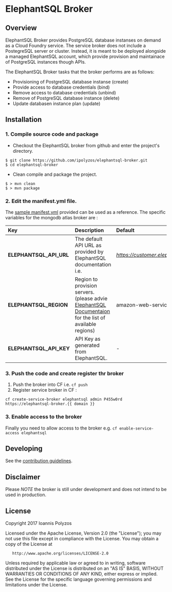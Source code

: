 # ElephantSQL Broker

## Overview

ElephantSQL Broker provides PostgreSQL database instanses on demand as a Cloud Foundry service. The service broker does not include a PostegreSQL server or cluster. Instead, it is meant to be deployed alongside a managed ElephantSQL account, which provide provision and maintainace of PostgreSQL instances though APIs.
 
The ElephantSQL Broker tasks that the broker performs are as follows:
    
- Provisioning of PostgreSQL database instanse (create)
- Provide access to database credentials (bind)
- Remove access to database credentials (unbind)
- Remove of PostgreSQL database instance (delete)
- Update databasen instance plan (update)

## Installation

### 1. Compile source code and package 

- Checkout the ElephantSQL broker from github and enter the project's directory.
```
$ git clone https://github.com/ipolyzos/elephantsql-broker.git
$ cd elephantsql-broker
```
- Clean compile and package the project.
```
$ > mvn clean
$ > mvn package
```

### 2. Edit the **manifest.yml** file.

The [sample manifest.yml](https://github.com/ipolyzos/elephantsql-broker/blob/master/manifest-sample.yml) provided can be used as a reference. The specific
variables for the mongodb atlas broker are :

| Key           |Description    | Default      |
| :------------- | :------------- | :------------- | 
| **ELEPHANTSQL_API_URL** | The default API URL as provided by ElephantSQL documentation i.e.|*https://customer.elephantsql.com/api*| 
| **ELEPHANTSQL_REGION** | Region to provision servers. (please advie [ElephantSQL Documentaion](https://www.elephantsql.com/docs/index.html) for the list of available regions)| amazon-web-services::eu-west-1 |
| **ELEPHANTSQL_API_KEY** | API Key as generated from ElephantSQL.| - |

### 3. Push the code and create register thr broker
1. Push the broker into CF i.e.  ``` cf push  ```
2. Register service broker in CF : 
```
cf create-service-broker elephantsql admin P455w0rd https://elephantsql-broker.{{ domain }}
```
### 3. Enable access to the broker 
 
 Finally you need to allow access to the broker e.g. ``` cf enable-service-access elephantsql ```

## Developing
 
 See the [contribution guidelines](https://github.com/ipolyzos/elephantsql-broker/tree/master/CONTRIBUTING.md).
 
## Disclaimer 
 
 Please *NOTE* the broker is still under development and does not intend to be used in production.
 
## License

   Copyright 2017 Ioannis Polyzos

   Licensed under the Apache License, Version 2.0 (the "License");
   you may not use this file except in compliance with the License.
   You may obtain a copy of the License at

       http://www.apache.org/licenses/LICENSE-2.0

   Unless required by applicable law or agreed to in writing, software
   distributed under the License is distributed on an "AS IS" BASIS,
   WITHOUT WARRANTIES OR CONDITIONS OF ANY KIND, either express or implied.
   See the License for the specific language governing permissions and
   limitations under the License.